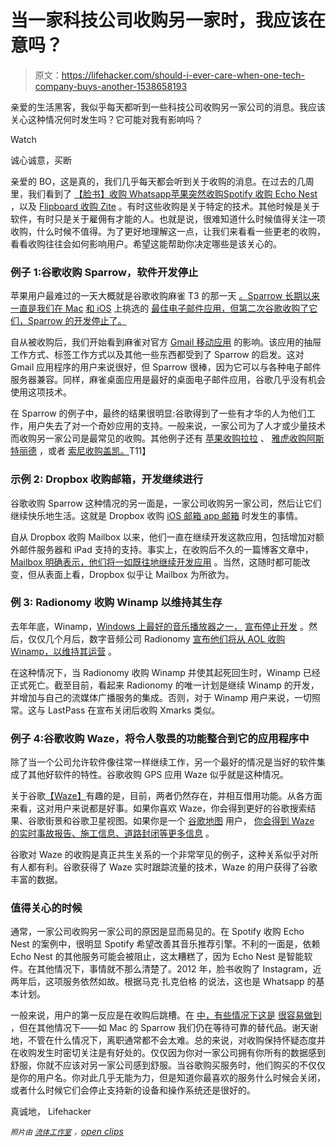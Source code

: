 # 当一家科技公司收购另一家时，我应该在意吗？

> 原文：<https://lifehacker.com/should-i-ever-care-when-one-tech-company-buys-another-1538658193>

亲爱的生活黑客，我似乎每天都听到一些科技公司收购另一家公司的消息。我应该关心这种情况何时发生吗？它可能对我有影响吗？

Watch

诚心诚意，买断

亲爱的 BO，这是真的，我们几乎每天都会听到关于收购的消息。在过去的几周里，我们看到了 [【脸书】收购 Whatsapp](http://www.theguardian.com/technology/2014/feb/19/facebook-buys-whatsapp-16bn-deal)[苹果突然收购](http://www.bloomberg.com/news/2014-02-21/apple-buys-app-testing-company-burstly-as-acquisitions-increase.html)[Spotify 收购 Echo Nest](http://techcrunch.com/2014/03/06/spotify-acquires-the-echo-nest/) ，以及 [Flipboard 收购 Zite](http://go.bloomberg.com/tech-deals/2014-03-05-cnn-said-to-get-flipboard-stake-in-sale-of-zite/) 。有时这些收购是关于特定的技术。其他时候是关于软件，有时只是关于雇佣有才能的人。也就是说，很难知道什么时候值得关注一项收购，什么时候不值得。为了更好地理解这一点，让我们来看看一些更老的收购，看看收购往往会如何影响用户。希望这能帮助你决定哪些是该关心的。

### 例子 1:谷歌收购 Sparrow，软件开发停止

苹果用户最难过的一天大概就是谷歌收购麻雀 T3 的那一天 [。Sparrow 长期以来一直是我们在 Mac](http://sprw.me/) [和 iOS](http://lifehacker.com/the-best-email-client-for-iphone-5810895) 上挑选的 [最佳电子邮件应用，但第二次谷歌收购了它们，Sparrow 的开发停止了。](https://lifehacker.com/the-best-email-client-for-macos-5811204)

自从被收购后，我们开始看到麻雀对官方 [Gmail 移动应用](https://mail.google.com/intl/en/mail/help/mobile.html) 的影响。该应用的抽屉工作方式、标签工作方式以及其他一些东西都受到了 Sparrow 的启发。这对 Gmail 应用程序的用户来说很好，但 Sparrow 很棒，因为它可以与各种电子邮件服务器兼容。同样，麻雀桌面应用是最好的桌面电子邮件应用，谷歌几乎没有机会使用这项技术。

在 Sparrow 的例子中，最终的结果很明显:谷歌得到了一些有才华的人为他们工作，用户失去了对一个奇妙应用的支持。一般来说，一家公司为了人才或少量技术而收购另一家公司是最常见的收购。其他例子还有 [苹果收购拉拉](https://lifehacker.com/music-streaming-service-lala-shutting-down-in-may-5528231) 、 [雅虎收购阿斯特丽德](http://lifehacker.com/yahoo-announced-today-that-much-loved-to-do-app-astrid-686450404) ，或者 [索尼收购盖凯。](http://kotaku.com/sony-buys-a-cloud-gaming-service-5922775)T11】

### 示例 2: Dropbox 收购邮箱，开发继续进行

谷歌收购 Sparrow 这种情况的另一面是，一家公司收购另一家公司，然后让它们继续快乐地生活。这就是 Dropbox 收购 [iOS 邮箱 app 邮箱](https://blog.dropbox.com/2013/03/welcome-mailbox/) 时发生的事情。

自从 Dropbox 收购 Mailbox 以来，他们一直在继续开发这款应用，包括增加对额外邮件服务器和 iPad 支持的支持。事实上，在收购后不久的一篇博客文章中， [Mailbox 明确表示，他们将一如既往地继续开发应用](http://www.mailboxapp.com/blog/?p=4#to-grow-even-faster-mailbox-is-joining-dropbox) 。当然，这随时都可能改变，但从表面上看，Dropbox 似乎让 Mailbox 为所欲为。

### 例 3: Radionomy 收购 Winamp 以维持其生存

去年年底，Winamp，[Windows 上最好的音乐播放器之一，](https://lifehacker.com/the-best-music-player-application-for-windows-5804911) [宣布停止开发](http://lifehacker.com/winamp-our-favorite-media-player-for-windows-is-shutt-1468411866) 。然后，仅仅几个月后，数字音频公司 Radionomy [宣布他们将从 AOL 收购 Winamp，以维持其运营](https://lifehacker.com/winamp-rises-from-the-ashes-will-live-on-under-radiono-1501026364) 。

在这种情况下，当 Radionomy 收购 Winamp 并使其起死回生时，Winamp 已经正式死亡。截至目前，看起来 Radionomy 的唯一计划是继续 Winamp 的开发，并增加与自己的流媒体广播服务的集成。否则，对于 Winamp 用户来说，一切照常。这与 LastPass 在宣布关闭后收购 Xmarks 类似。

### 例子 4:谷歌收购 Waze，将令人敬畏的功能整合到它的应用程序中

除了当一个公司允许软件像往常一样继续工作，另一个最好的情况是当好的软件集成了其他好软件的特性。谷歌收购 GPS 应用 Waze 似乎就是这种情况。

关于谷歌[【Waze】](https://www.waze.com/)有趣的是，目前，两者仍然存在，并相互借用功能。从各方面来看，这对用户来说都是好事。如果你喜欢 Waze，你会得到更好的谷歌搜索结果、谷歌街景和谷歌卫星视图。如果你是一个 [谷歌地图](https://www.google.com/maps/preview) 用户， [你会得到 Waze 的实时事故报告、施工信息、道路封闭等更多信息](https://lifehacker.com/google-maps-adds-incident-reports-from-waze-waze-gets-1171577008) 。

谷歌对 Waze 的收购是真正共生关系的一个非常罕见的例子，这种关系似乎对所有人都有利。谷歌获得了 Waze 实时跟踪流量的技术，Waze 的用户获得了谷歌丰富的数据。

### 值得关心的时候

通常，一家公司收购另一家公司的原因是显而易见的。在 Spotify 收购 Echo Nest 的案例中，很明显 Spotify 希望改善其音乐推荐引擎。不利的一面是，依赖 Echo Nest 的其他服务可能会被阻止，这太糟糕了，因为 Echo Nest 是智能软件。在其他情况下，事情就不那么清楚了。2012 年，脸书收购了 Instagram，近两年后，这项服务依然如故。根据马克·扎克伯格 的说法，这也是 Whatsapp 的基本计划。

一般来说，用户的第一反应是在收购后跳槽。在 [中，有些情况下这是](https://lifehacker.com/don-t-bother-with-instagram-here-are-some-better-alter-5899690) [很容易做到](http://lifehacker.com/done-with-instagram-here-are-six-great-alternatives-fo-30790310) ，但在其他情况下——如 Mac 的 Sparrow 我们仍在等待可靠的替代品。谢天谢地，不管在什么情况下，离职通常都不会太难。总的来说，对收购保持怀疑态度并在收购发生时密切关注是有好处的。仅仅因为你对一家公司拥有你所有的数据感到舒服，你就不应该对另一家公司感到舒服。当谷歌购买服务时，他们购买的不仅仅是你的用户名。你对此几乎无能为力，但是知道你最喜欢的服务什么时候会关闭，或者什么时候它们会停止支持新的设备和操作系统还是很好的。

真诚地，
Lifehacker

<small>*照片由*</small> [<small>*流体工作室*</small>](http://www.shutterstock.com/pic.mhtml?id=140888065&src=id) <small>*，*</small>[*open clips*](http://pixabay.com/en/motherboard-circuit-diagram-circuit-152501/)
